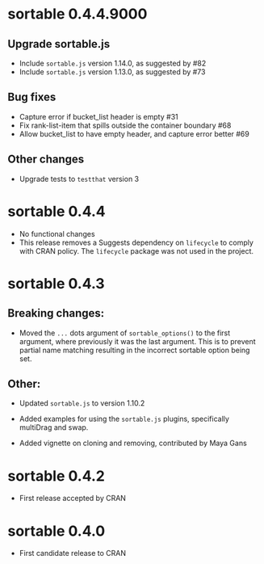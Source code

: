 # sortable 0.4.4.9000

## Upgrade sortable.js

* Include `sortable.js` version 1.14.0, as suggested by #82
* Include `sortable.js` version 1.13.0, as suggested by #73

## Bug fixes

* Capture error if bucket_list header is empty #31
* Fix rank-list-item that spills outside the container boundary #68
* Allow bucket_list to have empty header, and capture error better #69

## Other changes

* Upgrade tests to `testthat` version 3


# sortable 0.4.4

* No functional changes
* This release removes a Suggests dependency on `lifecycle` to comply with CRAN
policy.  The `lifecycle` package was not used in the project.

# sortable 0.4.3

## Breaking changes:

* Moved the `...` dots argument of `sortable_options()` to the first argument,
where previously it was the last argument. This is to prevent partial name
matching resulting in the incorrect sortable option being set.

## Other:

* Updated `sortable.js` to version 1.10.2

* Added examples for using the `sortable.js` plugins, specifically multiDrag and
swap.

* Added vignette on cloning and removing, contributed by Maya Gans


# sortable 0.4.2

* First release accepted by CRAN


# sortable 0.4.0

* First candidate release to CRAN
